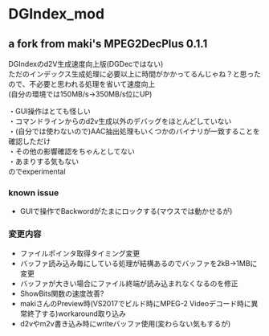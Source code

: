 ﻿# DGIndex_mod
## a fork from maki's MPEG2DecPlus 0.1.1
DGIndexのd2V生成速度向上版(DGDecではない)  
ただのインデックス生成処理に必要以上に時間がかかってるんじゃね？と思ったので、不必要と思われる処理を省いて速度向上  
(自分の環境では150MB/s→350MB/s位にUP)  

・GUI操作はとても怪しい  
・コマンドラインからのd2v生成以外のデバッグをほとんどしていない  
・(自分では使わないので)AAC抽出処理もいくつかのバイナリが一致することを確認しただけ  
・その他の影響確認をちゃんとしてない  
・あまりする気もない  
のでexperimental

### known issue
- GUIで操作でBackwordがたまにロックする(マウスでは動かせるが)

### 変更内容
- ファイルポインタ取得タイミング変更
- バッファ読み込み毎にしている処理が結構あるのでバッファを2kB→1MBに変更
- バッファが大きい場合にファイル終端が読み込まれなくなるのを修正
- ShowBits関数の速度改善?
- makiさんのPreview時(VS2017でビルド時にMPEG-2 Videoデコード時に異常終了する)workaround取り込み
- d2vやm2v書き込み時にwriteバッファ使用(変わらない気もするが)
